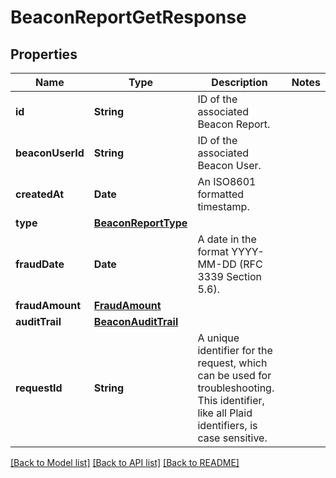 # BeaconReportGetResponse

## Properties
Name | Type | Description | Notes
------------ | ------------- | ------------- | -------------
**id** | **String** | ID of the associated Beacon Report. | 
**beaconUserId** | **String** | ID of the associated Beacon User. | 
**createdAt** | **Date** | An ISO8601 formatted timestamp. | 
**type** | [**BeaconReportType**](BeaconReportType.md) |  | 
**fraudDate** | **Date** | A date in the format YYYY-MM-DD (RFC 3339 Section 5.6). | 
**fraudAmount** | [**FraudAmount**](FraudAmount.md) |  | 
**auditTrail** | [**BeaconAuditTrail**](BeaconAuditTrail.md) |  | 
**requestId** | **String** | A unique identifier for the request, which can be used for troubleshooting. This identifier, like all Plaid identifiers, is case sensitive. | 

[[Back to Model list]](../README.md#documentation-for-models) [[Back to API list]](../README.md#documentation-for-api-endpoints) [[Back to README]](../README.md)


